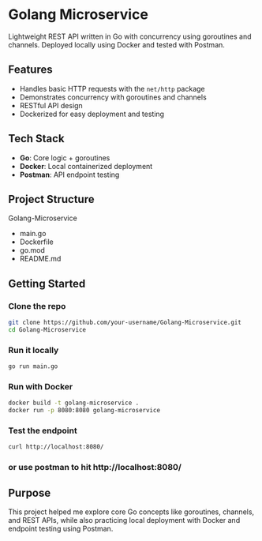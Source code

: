 # Golang Microservice

Lightweight REST API written in Go with concurrency using goroutines and channels. Deployed locally using Docker and tested with Postman.

## Features

- Handles basic HTTP requests with the `net/http` package
- Demonstrates concurrency with goroutines and channels
- RESTful API design 
- Dockerized for easy deployment and testing

## Tech Stack

- **Go**: Core logic + goroutines
- **Docker**: Local containerized deployment
- **Postman**: API endpoint testing

## Project Structure

Golang-Microservice
- main.go
- Dockerfile
- go.mod
- README.md

## Getting Started

### Clone the repo
```bash
git clone https://github.com/your-username/Golang-Microservice.git
cd Golang-Microservice
```

### Run it locally 
```bash 
go run main.go
```

### Run with Docker
```bash
docker build -t golang-microservice .
docker run -p 8080:8080 golang-microservice
```

### Test the endpoint 
```bash
curl http://localhost:8080/
```

### or use postman to hit http://localhost:8080/

## Purpose

This project helped me explore core Go concepts like goroutines, channels, and REST APIs, while also practicing local deployment with Docker and endpoint testing using Postman.

